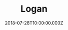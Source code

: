 ---
title: "Logan"
year: 2017
date: 2018-07-28T10:00:00.000Z
permalink: /almanac/movies/2018-07-28-logan/index.html
rating: 3
---